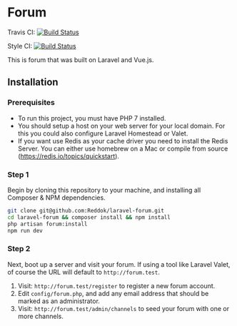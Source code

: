 # Forum 
Travis CI: [![Build Status](https://travis-ci.org/Reddok/laravel-forum.svg?branch=master)](https://travis-ci.org/Reddok/laravel-forum)

Style CI: [![Build Status](https://github.styleci.io/repos/167816228/shield?branch=master)](https://github.styleci.io/repos/167816228)

This is forum that was built on Laravel and Vue.js.

## Installation

### Prerequisites

* To run this project, you must have PHP 7 installed.
* You should setup a host on your web server for your local domain. For this you could also configure Laravel Homestead or Valet. 
* If you want use Redis as your cache driver you need to install the Redis Server. You can either use homebrew on a Mac or compile from source (https://redis.io/topics/quickstart). 

### Step 1

Begin by cloning this repository to your machine, and installing all Composer & NPM dependencies.

```bash
git clone git@github.com:Reddok/laravel-forum.git
cd laravel-forum && composer install && npm install
php artisan forum:install
npm run dev
```

### Step 2

Next, boot up a server and visit your forum. If using a tool like Laravel Valet, of course the URL will default to `http://forum.test`. 

1. Visit: `http://forum.test/register` to register a new forum account.
2. Edit `config/forum.php`, and add any email address that should be marked as an administrator.
3. Visit: `http://forum.test/admin/channels` to seed your forum with one or more channels.